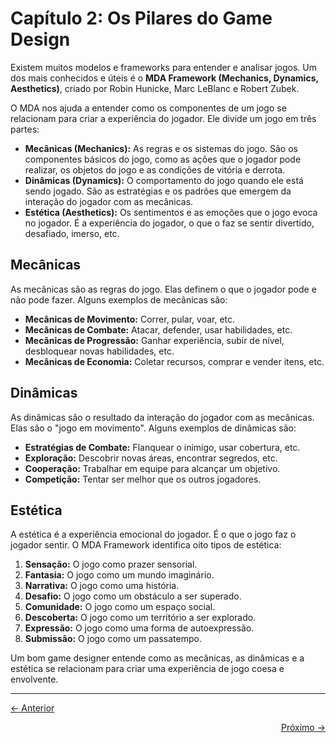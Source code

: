 # Capítulo 2: Os Pilares do Game Design

Existem muitos modelos e frameworks para entender e analisar jogos. Um dos mais conhecidos e úteis é o **MDA Framework (Mechanics, Dynamics, Aesthetics)**, criado por Robin Hunicke, Marc LeBlanc e Robert Zubek.

O MDA nos ajuda a entender como os componentes de um jogo se relacionam para criar a experiência do jogador. Ele divide um jogo em três partes:

*   **Mecânicas (Mechanics):** As regras e os sistemas do jogo. São os componentes básicos do jogo, como as ações que o jogador pode realizar, os objetos do jogo e as condições de vitória e derrota.
*   **Dinâmicas (Dynamics):** O comportamento do jogo quando ele está sendo jogado. São as estratégias e os padrões que emergem da interação do jogador com as mecânicas.
*   **Estética (Aesthetics):** Os sentimentos e as emoções que o jogo evoca no jogador. É a experiência do jogador, o que o faz se sentir divertido, desafiado, imerso, etc.

## Mecânicas

As mecânicas são as regras do jogo. Elas definem o que o jogador pode e não pode fazer. Alguns exemplos de mecânicas são:

*   **Mecânicas de Movimento:** Correr, pular, voar, etc.
*   **Mecânicas de Combate:** Atacar, defender, usar habilidades, etc.
*   **Mecânicas de Progressão:** Ganhar experiência, subir de nível, desbloquear novas habilidades, etc.
*   **Mecânicas de Economia:** Coletar recursos, comprar e vender itens, etc.

## Dinâmicas

As dinâmicas são o resultado da interação do jogador com as mecânicas. Elas são o "jogo em movimento". Alguns exemplos de dinâmicas são:

*   **Estratégias de Combate:** Flanquear o inimigo, usar cobertura, etc.
*   **Exploração:** Descobrir novas áreas, encontrar segredos, etc.
*   **Cooperação:** Trabalhar em equipe para alcançar um objetivo.
*   **Competição:** Tentar ser melhor que os outros jogadores.

## Estética

A estética é a experiência emocional do jogador. É o que o jogo faz o jogador sentir. O MDA Framework identifica oito tipos de estética:

1.  **Sensação:** O jogo como prazer sensorial.
2.  **Fantasia:** O jogo como um mundo imaginário.
3.  **Narrativa:** O jogo como uma história.
4.  **Desafio:** O jogo como um obstáculo a ser superado.
5.  **Comunidade:** O jogo como um espaço social.
6.  **Descoberta:** O jogo como um território a ser explorado.
7.  **Expressão:** O jogo como uma forma de autoexpressão.
8.  **Submissão:** O jogo como um passatempo.

Um bom game designer entende como as mecânicas, as dinâmicas e a estética se relacionam para criar uma experiência de jogo coesa e envolvente.

---
<p align="left">
   <a href="1.O_que_e_Game_Design.md"><- Anterior</a>
</p>
<p align="right">
   <a href="3.O_Processo_de_Game_Design.md">Próximo -></a>
</p>